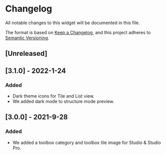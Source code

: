 # Changelog
All notable changes to this widget will be documented in this file.

The format is based on [Keep a Changelog](https://keepachangelog.com/en/1.0.0/), and this project adheres to [Semantic Versioning](https://semver.org/spec/v2.0.0.html).

## [Unreleased]

## [3.1.0] - 2022-1-24

### Added
- Dark theme icons for Tile and List view.
- We added dark mode to structure mode preview.

## [3.0.0] - 2021-9-28

### Added
 - We added a toolbox category and toolbox tile image for Studio & Studio Pro.
